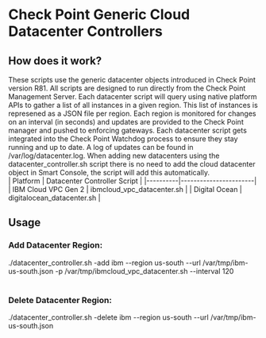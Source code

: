 # Check Point Generic Cloud Datacenter Controllers

## How does it work?
These scripts use the generic datacenter objects introduced in Check Point version R81. All scripts are designed to run directly from the Check Point Management Server. Each datacenter script will query using native platform APIs to gather a list of all instances in a given region. This list of instances is represened as a JSON file per region. Each region is monitored for changes on an interval (in seconds) and updates are provided to the Check Point manager and pushed to enforcing gateways. Each datacenter script gets integrated into the Check Point Watchdog process to ensure they stay running and up to date. A log of updates can be found in /var/log/datacenter.log. When adding new datacenters using the datacenter_controller.sh script there is no need to add the cloud datacenter object in Smart Console, the script will add this automatically.
<br>
| Platform | Datacenter Controller Script |
|----------|-----------------------|
| IBM Cloud VPC Gen 2 | ibmcloud_vpc_datacenter.sh | 
| Digital Ocean | digitalocean_datacenter.sh |
<br>

## Usage

### Add Datacenter Region: <br> 
./datacenter_controller.sh -add ibm --region us-south --url /var/tmp/ibm-us-south.json -p /var/tmp/ibmcloud_vpc_datacenter.sh --interval 120 <br>
<br>
### Delete Datacenter Region:<br>
./datacenter_controller.sh -delete ibm --region us-south --url /var/tmp/ibm-us-south.json <br>


